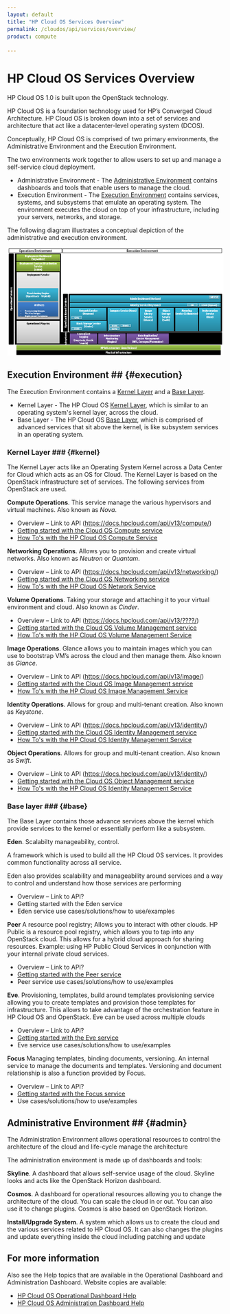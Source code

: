 ```yaml
---
layout: default
title: "HP Cloud OS Services Overview"
permalink: /cloudos/api/services/overview/
product: compute

---
```

# HP Cloud OS Services Overview #

HP Cloud OS 1.0 is built upon the OpenStack technology. 

HP Cloud OS is a foundation technology used for HP’s Converged Cloud Architecture. HP Cloud OS is broken down into a set of services and architecture that act like a datacenter-level operating system (DCOS).

Conceptually, HP Cloud OS is comprised of two primary environments, the Administrative Environment and the Execution Environment. 

The two environments work together to allow users to set up and manage a self-service cloud deployment.

- Administrative Environment - The [Administrative Environment](#admin) contains dashboards and tools that enable users to manage the cloud.
- Execution Environment - The [Execution Environment](#execution) contains services, systems, and subsystems that emulate an operating system. The environment executes the cloud on top of your infrastructure, including your servers, networks, and storage.

The following diagram illustrates a conceptual depiction of the administrative and execution environment.

<img src="/media/cloud-os-diagram.png" alt="" />
<!-- Image from CloudCoreProductPlan.pdf http://wiki.hpcloud.net/display/core/Cloud+OS+Core+Product+Management -->

## Execution Environment ## {#execution}

The Execution Environment contains a [Kernel Layer](#kernel) and a [Base Layer](#base).

- Kernel Layer - The HP Cloud OS [Kernel Layer](#kernel), which is similar to an operating system's kernel layer, across the cloud.
- Base Layer - The HP Cloud OS [Base Layer](#base), which is comprised of advanced services that sit above the kernel, is like subsystem services in an operating system.
 

### Kernel Layer ### {#kernel}
The Kernel Layer acts like an Operating System Kernel across a Data Center for Cloud which acts as an OS for Cloud. The Kernel Layer is based on the OpenStack infrastructure set of services. The following services from OpenStack are used.


**Compute Operations**. This service manage the various hypervisors and virtual machines. Also known as *Nova*.

- Overview – Link to API (https://docs.hpcloud.com/api/v13/compute/)
- [Getting started with the Cloud OS Compute service](/cloudos/api/services/object/getting-started)
- [How To's with the HP Cloud OS Compute Service](/cloudos/api/services/compute/howto/)


**Networking Operations**. Allows you to provision and create virtual networks. Also known as *Neutron* or *Quantam*.

- Overview – Link to API (https://docs.hpcloud.com/api/v13/networking/)
- [Getting started with the Cloud OS Networking service](/cloudos/api/services/networking/getting-started)
- [How To's with the HP Cloud OS Network Service](/cloudos/api/services/networking/howto/)


**Volume Operations**. Taking your storage and attaching it to your virtual environment and cloud. Also known as *Cinder*.

- Overview – Link to API (https://docs.hpcloud.com/api/v13/????/)
- [Getting started with the Cloud OS Volume Management service](/cloudos/api/services/volume/getting-started)
- [How To's with the HP Cloud OS Volume Management Service](/cloudos/api/services/volume/howto/)


**Image Operations**. Glance allows you to maintain images which you can use to bootstrap VM’s across the cloud and then manage them. Also known as *Glance*.

- Overview – Link to API (https://docs.hpcloud.com/api/v13/image/)
- [Getting started with the Cloud OS Image Management service](/cloudos/api/services/imaging/getting-started)
- [How To's with the HP Cloud OS Image Management Service](/cloudos/api/services/imaging/howto/)


**Identity Operations**. Allows for group and multi-tenant creation.  Also known as *Keystone*.

- Overview – Link to API (https://docs.hpcloud.com/api/v13/identity/)
- [Getting started with the Cloud OS Identity Management service](/cloudos/api/services/identity/getting-started)
- [How To's with the HP Cloud OS Identity Management Service](/cloudos/api/services/identity/howto/)

**Object Operations**. Allows for group and multi-tenant creation.  Also known as *Swift*.

- Overview – Link to API (https://docs.hpcloud.com/api/v13/identity/)
- [Getting started with the Cloud OS Object Management service](/cloudos/api/services/object/getting-started)
- [How To's with the HP Cloud OS Identity Management Service](/cloudos/api/services/identity/howto/)


### Base layer ### {#base}

The Base Layer contains those advance services above the kernel which provide services to the kernel or essentially perform like a subsystem.

**Eden**. Scalabilty manageability, control. 

A framework which is used to build all the HP Cloud OS services. It provides common functionality across all service. 

Eden also provides scalability and manageability around services and a way to control and understand how those services are performing

- Overview – Link to API?
- Getting started with the Eden service
- Eden service use cases/solutions/how to use/examples

**Peer** A resource pool registry; Allows you to interact with other clouds.
HP Public is a resource pool registry, which allows you to tap into any OpenStack cloud. This allows for a hybrid cloud approach for sharing resources. Example: using HP Public Cloud Services in conjunction with your internal private cloud services.

- Overview – Link to API?
- [Getting started with the Peer service](/cloudos/api/services/peer/getting-started/)
- Peer service use cases/solutions/how to use/examples

**Eve**. Provisioning, templates, build around templates
provisioning service allowing you to create templates and provision those templates for infrastructure. This allows to take advantage of the orchestration feature in HP Cloud OS and OpenStack. Eve can be used across multiple clouds

- Overview – Link to API?
- [Getting started with the Eve service](/cloudos/api/services/eve/getting-started/)
- Eve service use cases/solutions/how to use/examples

**Focus** Managing templates, binding documents, versioning. An internal service to manage the documents and templates. Versioning and document relationship is also a function provided by Focus.

- Overview – Link to API?
- [Getting started with the Focus service](/cloudos/api/services/peer/getting-started/)
- Use cases/solutions/how to use/examples


## Administrative Environment ## {#admin}

The Administration Environment allows operational resources to control the architecture of the cloud and life-cycle manage the architecture

The administration environment is made up of dashboards and tools:

**Skyline**. A dashboard that allows self-service usage of the cloud. Skyline looks and acts like the OpenStack Horizon dashboard.

**Cosmos**. A dashboard for operational resources allowing you to change the architecture of the cloud. You can scale the cloud in or out. You can also use it to change plugins. Cosmos is also based on OpenStack Horizon.

**Install/Upgrade System**. A system which allows us to create the cloud and the various services related to HP Cloud OS. It can also changes the plugins and update everything inside the cloud including patching and update


## For more information ##
Also see the Help topics that are available in the Operational Dashboard and Administration Dashboard.  Website copies are available:

* [HP Cloud OS Operational Dashboard Help](/cloudos/manage/operational-dashboard/)
* [HP Cloud OS Administration Dashboard Help](/cloudos/manage/administration-dashboard/)